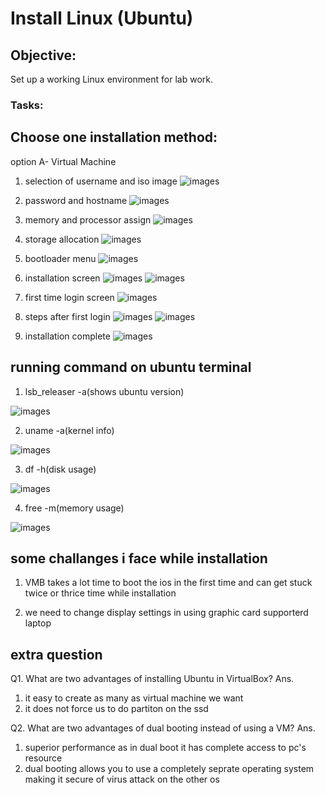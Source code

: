 # Install Linux (Ubuntu)
## Objective:
 Set up a working Linux environment for lab work.

### Tasks:

## Choose one installation method:
 option A- Virtual Machine

 1. selection of username and iso image
 ![images](./photos%200/1.jpeg)

 2. password and hostname
 ![images](./photos%200/2.jpeg)

 3. memory and processor assign
 ![images](./photos%200/3.jpeg)

 4. storage allocation
 ![images](./photos%200/4.jpeg)

 5. bootloader menu
 ![images](./photos%200/5.jpeg)

 6. installation screen
 ![images](./photos%200/6.jpeg)
 ![images](./photos%200/7.jpeg)

 7. first time login screen
 ![images](./photos%200/8.jpeg)

 8. steps after first login
 ![images](./photos%200/9.jpeg)
 ![images](./photos%200/10.jpeg)
 
 9. installation complete
 ![images](./photos%200/11.jpeg)

## running command on ubuntu terminal 

 1. lsb_releaser -a(shows ubuntu version)

 ![images](./photos%200/12.jpeg)

 2. uname -a(kernel info)

 ![images](./photos%200/13.jpeg)

 3. df -h(disk usage)

 ![images](./photos%200/14.jpeg)

 4. free -m(memory usage)

 ![images](./photos%200/15.jpeg)

## some challanges i face while installation
  1. VMB takes a lot time to boot the ios in the first time and can get stuck twice or thrice time while installation

  2. we need to change display settings in using graphic card supporterd laptop

## extra question   
 Q1. What are two advantages of installing Ubuntu in VirtualBox?
  Ans. 
 1. it easy to create as many as virtual machine we want
 2. it  does not force us to do partiton on the ssd

 Q2. What are two advantages of dual booting instead of using a VM?
 Ans.
 1.  superior performance as in dual boot it has complete access to  pc's resource
 2.  dual booting allows you to use a completely seprate operating system making it secure of virus attack on the other os 

